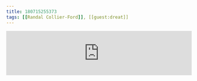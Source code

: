 ```yaml
---
title: 180715255373
tags: [[Randal Collier-Ford]], [[guest:dreat]]
---
```

<iframe allowtransparency="true" class="bandcamp_audio_player" frameborder="0" height="120" src="https://bandcamp.com/EmbeddedPlayer/size=medium/bgcol=ffffff/linkcol=0687f5/notracklist=true/transparent=true/album=810406102/" width="500"></iframe>